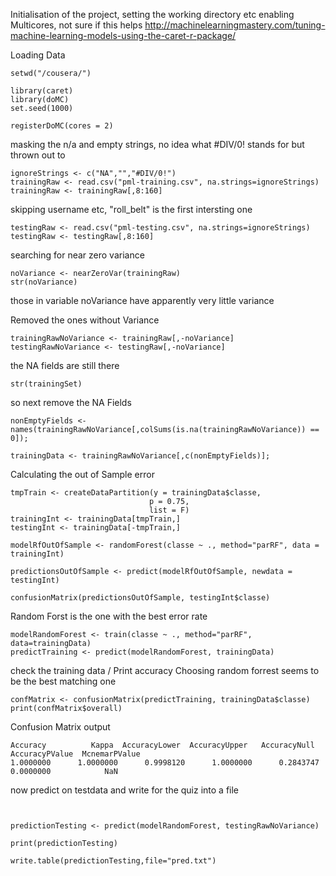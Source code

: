 Initialisation of the project, setting the working directory etc
enabling Multicores, not sure if this helps 
http://machinelearningmastery.com/tuning-machine-learning-models-using-the-caret-r-package/

Loading Data
```{r, message=FALSE}
setwd("/cousera/")

library(caret)
library(doMC)
set.seed(1000)

registerDoMC(cores = 2)
```

masking the n/a and empty strings, no idea what #DIV/0! stands for but thrown out to
```{r, message=FALSE}
ignoreStrings <- c("NA","","#DIV/0!")
trainingRaw <- read.csv("pml-training.csv", na.strings=ignoreStrings)
trainingRaw <- trainingRaw[,8:160]
```
skipping username etc, "roll_belt" is the first intersting one

```{r, message=FALSE}
testingRaw <- read.csv("pml-testing.csv", na.strings=ignoreStrings)
testingRaw <- testingRaw[,8:160]
```
searching for near zero variance

```{r, message=FALSE}
noVariance <- nearZeroVar(trainingRaw)
str(noVariance)
  ```
those in variable noVariance have apparently very little variance

Removed the ones without Variance

```{r, message=FALSE}
trainingRawNoVariance <- trainingRaw[,-noVariance]
testingRawNoVariance <- testingRaw[,-noVariance]
```

the  NA fields are still there
```{r, message=FALSE}
str(trainingSet)
```
so next remove the NA Fields
```{r, message=FALSE}
nonEmptyFields <- names(trainingRawNoVariance[,colSums(is.na(trainingRawNoVariance)) == 0]);

trainingData <- trainingRawNoVariance[,c(nonEmptyFields)];

```

Calculating the out of Sample error
```{r, message=FALSE}
tmpTrain <- createDataPartition(y = trainingData$classe,
                               p = 0.75,
                               list = F)
trainingInt <- trainingData[tmpTrain,]
testingInt <- trainingData[-tmpTrain,]

modelRfOutOfSample <- randomForest(classe ~ ., method="parRF", data = trainingInt)

predictionsOutOfSample <- predict(modelRfOutOfSample, newdata = testingInt)

confusionMatrix(predictionsOutOfSample, testingInt$classe)

```


Random Forst is the one with the best error rate
```{r, message=FALSE}
modelRandomForest <- train(classe ~ ., method="parRF", data=trainingData)
predictTraining <- predict(modelRandomForest, trainingData)
```
check the training data / Print accuracy
Choosing random forrest seems to be the best matching one 


```{r, message=FALSE}
confMatrix <- confusionMatrix(predictTraining, trainingData$classe)
print(confMatrix$overall)

```
Confusion Matrix output 
```{txt}
Accuracy          Kappa  AccuracyLower  AccuracyUpper   AccuracyNull AccuracyPValue  McnemarPValue 
1.0000000      1.0000000      0.9998120      1.0000000      0.2843747      0.0000000            NaN 
```

 now predict on testdata and write for the quiz into a file
```{r, message=FALSE}


predictionTesting <- predict(modelRandomForest, testingRawNoVariance)

print(predictionTesting)

write.table(predictionTesting,file="pred.txt")

```

